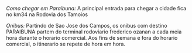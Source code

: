 ﻿
*Como chegar em Paraibuna:*
A principal entrada para chegar a cidade fica no km34 na Rodovia dos Tamoios

*Onibus:* Partindo de Sao Jose dos Campos, os onibus com destino PARAIBUNA partem do terminal rodoviario frederico ozanan a cada meia hora durante o horario comercial. Aos fins de semana e fora do horario comercial, o itinerario se repete de hora em hora.

